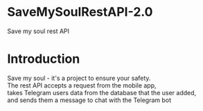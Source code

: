 # **SaveMySoulRestAPI-2.0**

Save my soul rest API

# **Introduction**

Save my soul - it's a project to ensure your safety.<br>
The rest API accepts a request from the mobile app,<br>
takes Telegram users data from the database that the user added,<br>
and sends them a message to chat with the Telegram bot
